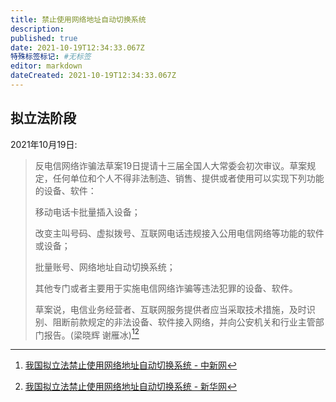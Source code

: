 ```yaml
---
title: 禁止使用网络地址自动切换系统
description:
published: true
date: 2021-10-19T12:34:33.067Z
特殊标签标记: #无标签
editor: markdown
dateCreated: 2021-10-19T12:34:33.067Z
---
```


## 拟立法阶段

2021年10月19日:

> 反电信网络诈骗法草案19日提请十三届全国人大常委会初次审议。草案规定，任何单位和个人不得非法制造、销售、提供或者使用可以实现下列功能的设备、软件：
>
> 移动电话卡批量插入设备；
>
> 改变主叫号码、虚拟拨号、互联网电话违规接入公用电信网络等功能的软件或设备；
>
> 批量账号、网络地址自动切换系统；
>
> 其他专门或者主要用于实施电信网络诈骗等违法犯罪的设备、软件。
>
> 草案说，电信业务经营者、互联网服务提供者应当采取技术措施，及时识别、阻断前款规定的非法设备、软件接入网络，并向公安机关和行业主管部门报告。(梁晓辉 谢雁冰)[^cnn][^ncn]

[^cnn]: [我国拟立法禁止使用网络地址自动切换系统 - 中新网](https://web.archive.org/web/20211019043422/http://www.chinanews.com/gn/2021/10-19/9589671.shtml)

[^ncn]: [我国拟立法禁止使用网络地址自动切换系统 - 新华网](https://web.archive.org/web/20211019043211/http://www.news.cn/politics/2021-10/19/c_1127972042.htm)
